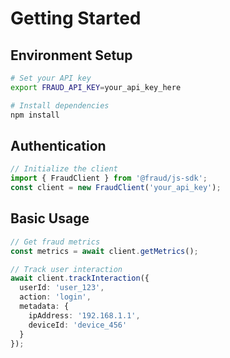 # Getting Started

## Environment Setup
```bash
# Set your API key
export FRAUD_API_KEY=your_api_key_here

# Install dependencies
npm install
```

## Authentication
```typescript
// Initialize the client
import { FraudClient } from '@fraud/js-sdk';
const client = new FraudClient('your_api_key');
```

## Basic Usage
```typescript
// Get fraud metrics
const metrics = await client.getMetrics();

// Track user interaction
await client.trackInteraction({
  userId: 'user_123',
  action: 'login',
  metadata: {
    ipAddress: '192.168.1.1',
    deviceId: 'device_456'
  }
});
```